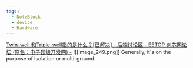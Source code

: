 ```yaml
---
tags:
  - NoteBlock
  - device
  - Hardware
---
```

[Twin-well 和Triple-well指的是什么？\[已解决\] - 后端讨论区 - EETOP 创芯网论坛 (原名：电子顶级开发网) -](https://bbs.eetop.cn/thread-327944-1-1.html)
![[image_249.png]]
Generally, it's on the purpose  of isolation or multi-ground.